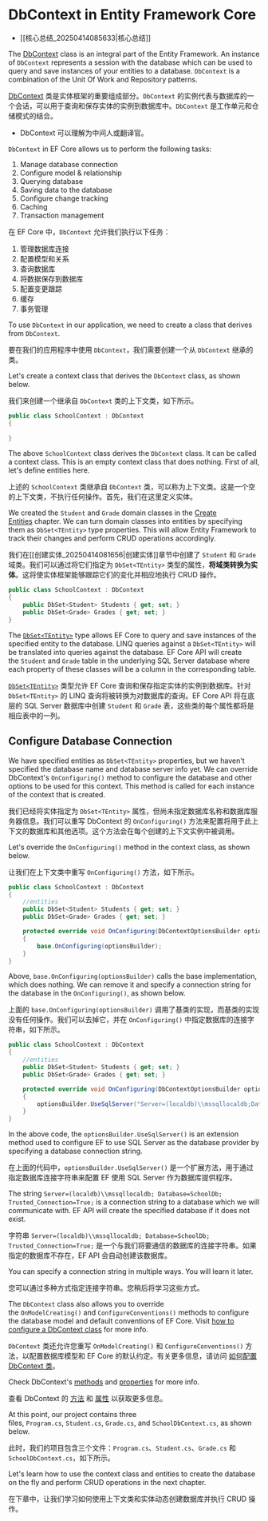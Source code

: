 # DbContext in Entity Framework Core

- [[核心总结_20250414085633|核心总结]]

The [DbContext](https://learn.microsoft.com/en-us/dotnet/api/microsoft.entityframeworkcore.dbcontext) class is an integral part of the Entity Framework. An instance of `DbContext` represents a session with the database which can be used to query and save instances of your entities to a database. `DbContext` is a combination of the Unit Of Work and Repository patterns.

[DbContext](https://learn.microsoft.com/en-us/dotnet/api/microsoft.entityframeworkcore.dbcontext) 类是实体框架的重要组成部分。`DbContext` 的实例代表与数据库的一个会话，可以用于查询和保存实体的实例到数据库中。`DbContext` 是工作单元和仓储模式的结合。

- DbContext 可以理解为中间人或翻译官。

`DbContext` in EF Core allows us to perform the following tasks:

1.  Manage database connection
2.  Configure model & relationship
3.  Querying database
4.  Saving data to the database
5.  Configure change tracking
6.  Caching
7.  Transaction management

在 EF Core 中，`DbContext` 允许我们执行以下任务：

1. 管理数据库连接
2. 配置模型和关系
3. 查询数据库
4. 将数据保存到数据库
5. 配置变更跟踪
6. 缓存
7. 事务管理

To use `DbContext` in our application, we need to create a class that derives from `DbContext`.

要在我们的应用程序中使用 `DbContext`，我们需要创建一个从 `DbContext` 继承的类。

Let's create a context class that derives the `DbContext` class, as shown below.

我们来创建一个继承自 `DbContext` 类的上下文类，如下所示。

```csharp
public class SchoolContext : DbContext
{   
  
} 

```

The above `SchoolContext` class derives the `DbContext` class. It can be called a context class. This is an empty context class that does nothing. First of all, let's define entities here.

上述的 `SchoolContext` 类继承自 `DbContext` 类，可以称为上下文类。这是一个空的上下文类，不执行任何操作。首先，我们在这里定义实体。

We created the `Student` and `Grade` domain classes in the [Create Entities](https://www.entityframeworktutorial.net/efcore/create-entities.aspx) chapter. We can turn domain classes into entities by specifying them as `DbSet<TEntity>` type properties. This will allow Entity Framework to track their changes and perform CRUD operations accordingly.

我们在[[创建实体_20250414081656|创建实体]]章节中创建了 `Student` 和 `Grade` 域类。我们可以通过将它们指定为 `DbSet<TEntity>` 类型的属性，**将域类转换为实体**。这将使实体框架能够跟踪它们的变化并相应地执行 CRUD 操作。

```csharp
public class SchoolContext : DbContext
{     
    public DbSet<Student> Students { get; set; }
    public DbSet<Grade> Grades { get; set; }
} 
```

The [`DbSet<TEntity>`](https://learn.microsoft.com/en-us/dotnet/api/microsoft.entityframeworkcore.dbset-1) type allows EF Core to query and save instances of the specified entity to the database. LINQ queries against a `DbSet<TEntity>` will be translated into queries against the database. EF Core API will create the `Student` and `Grade` table in the underlying SQL Server database where each property of these classes will be a column in the corresponding table.

[`DbSet<TEntity>`](https://learn.microsoft.com/en-us/dotnet/api/microsoft.entityframeworkcore.dbset-1) 类型允许 EF Core 查询和保存指定实体的实例到数据库。针对 `DbSet<TEntity>` 的 LINQ 查询将被转换为对数据库的查询。EF Core API 将在底层的 SQL Server 数据库中创建 `Student` 和 `Grade` 表，这些类的每个属性都将是相应表中的一列。

## Configure Database Connection

We have specified entities as `DbSet<TEntity>` properties, but we haven't specified the database name and database server info yet. We can override DbContext's `OnConfiguring()` method to configure the database and other options to be used for this context. This method is called for each instance of the context that is created.

我们已经将实体指定为 `DbSet<TEntity>` 属性，但尚未指定数据库名称和数据库服务器信息。我们可以重写 DbContext 的 `OnConfiguring()` 方法来配置将用于此上下文的数据库和其他选项。这个方法会在每个创建的上下文实例中被调用。

Let's override the `OnConfiguring()` method in the context class, as shown below.

让我们在上下文类中重写 `OnConfiguring()` 方法，如下所示。

```csharp
public class SchoolContext : DbContext
{       
    //entities
    public DbSet<Student> Students { get; set; }
    public DbSet<Grade> Grades { get; set; }

    protected override void OnConfiguring(DbContextOptionsBuilder optionsBuilder)
    {
        base.OnConfiguring(optionsBuilder);
    }
} 
```

Above, `base.OnConfiguring(optionsBuilder)` calls the base implementation, which does nothing. We can remove it and specify a connection string for the database in the `OnConfiguring()`, as shown below.

上面的 `base.OnConfiguring(optionsBuilder)` 调用了基类的实现，而基类的实现没有任何操作。我们可以去掉它，并在 `OnConfiguring()` 中指定数据库的连接字符串，如下所示。

```csharp
public class SchoolContext : DbContext
{       
    //entities
    public DbSet<Student> Students { get; set; }
    public DbSet<Grade> Grades { get; set; }

    protected override void OnConfiguring(DbContextOptionsBuilder optionsBuilder)
    {
        optionsBuilder.UseSqlServer("Server=(localdb)\\mssqllocaldb;Database=SchoolDb;Trusted_Connection=True;");
    }
} 
```

In the above code, the `optionsBuilder.UseSqlServer()` is an extension method used to configure EF to use SQL Server as the database provider by specifying a database connection string.

在上面的代码中，`optionsBuilder.UseSqlServer()` 是一个扩展方法，用于通过指定数据库连接字符串来配置 EF 使用 SQL Server 作为数据库提供程序。

The string `Server=(localdb)\\mssqllocaldb; Database=SchoolDb; Trusted_Connection=True;` is a connection string to a database which we will communicate with. EF API will create the specified database if it does not exist.

字符串 `Server=(localdb)\\mssqllocaldb; Database=SchoolDb; Trusted_Connection=True;` 是一个与我们将要通信的数据库的连接字符串。如果指定的数据库不存在，EF API 会自动创建该数据库。

You can specify a connection string in multiple ways. You will learn it later.

您可以通过多种方式指定连接字符串。您稍后将学习这些方式。

The `DbContext` class also allows you to override the `OnModelCreating()` and `ConfigureConventions()` methods to configure the database model and default conventions of EF Core. Visit [how to configure a DbContext class](https://learn.microsoft.com/en-us/ef/core/dbcontext-configuration/) for more info.

`DbContext` 类还允许您重写 `OnModelCreating()` 和 `ConfigureConventions()` 方法，以配置数据库模型和 EF Core 的默认约定。有关更多信息，请访问 [如何配置 DbContext 类](https://learn.microsoft.com/zh-cn/ef/core/dbcontext-configuration/)。

Check DbContext's [methods](https://learn.microsoft.com/en-us/dotnet/api/microsoft.entityframeworkcore.dbcontext?#methods) and [properties](https://learn.microsoft.com/en-us/dotnet/api/microsoft.entityframeworkcore.dbcontext?#properties) for more info.

查看 DbContext 的 [方法](https://learn.microsoft.com/zh-cn/dotnet/api/microsoft.entityframeworkcore.dbcontext?#methods) 和 [属性](https://learn.microsoft.com/zh-cn/dotnet/api/microsoft.entityframeworkcore.dbcontext?#properties) 以获取更多信息。

At this point, our project contains three files, `Program.cs`, `Student.cs`, `Grade.cs`, and `SchoolDbContext.cs`, as shown below.

此时，我们的项目包含三个文件：`Program.cs`、`Student.cs`、`Grade.cs` 和 `SchoolDbContext.cs`，如下所示。

Let's learn how to use the context class and entities to create the database on the fly and perform CRUD operations in the next chapter.

在下章中，让我们学习如何使用上下文类和实体动态创建数据库并执行 CRUD 操作。